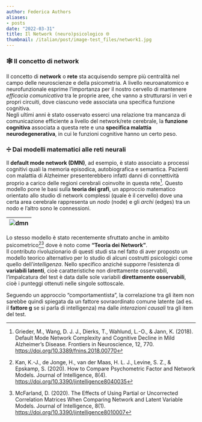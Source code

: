 ```yaml
---
author: Federica Authors
aliases:
- posts
date: "2022-03-31"
title: Il Network (neuro)psicologico 🌐
thumbnail: /italian/post/image-test_files/network1.jpg
---
```


<h3><bold>🕸️ Il concetto di network</h3></bold>

Il concetto di **network** o **rete** sta acquisendo sempre più centralità nel campo delle neuroscienze e della psicometria.
A livello neuroanatomico e neurofunzionale esprime l’importanza per il nostro cervello di mantenere *efficacia comunicativa* tra le proprie aree, che vanno a strutturarsi in veri e propri circuiti, dove ciascuno vede associata una specifica funzione cognitiva.  
Negli ultimi anni è stato osservato esserci una relazione tra mancanza di comunicazione efficiente a livello del network/rete cerebrale, la **funzione cognitiva** associata a questa rete e una **specifica malattia neurodegenerativa**, in cui le funzioni cognitive hanno un certo peso.  

<h3><bold>➗ Dai modelli matematici alle reti neurali</h3></bold>

Il **default mode network (DMN)**, ad esempio, è stato associato a processi cognitivi quali la memoria episodica, autobiografica e semantica. Pazienti con malattia di Alzheimer presenterebbero infatti danni di connettività proprio a carico delle regioni cerebrali coinvolte in questa rete[^1].
Questo modello pone le basi sulla **teoria dei grafi**, un approccio matematico orientato allo studio di network complessi (quale è il cervello) dove una certa area cerebrale rappresenta un *nodo* (node) e gli *archi* (edges) tra un nodo e l’altro sono le connessioni.  

| ![dmn](/italian/post/image-test_files/DMN.png) | 
|:--:|

Lo stesso modello è stato recentemente sfruttato anche in ambito psicometrico[^2][^3] dove è noto come **“Teoria dei Network”**.  
Il contributo rivoluzionario di questi studi sta nel fatto di aver proposto un modello teorico alternativo per lo studio di alcuni costrutti psicologici come quello dell’*intelligenza*. Nello specifico anziché supporre l’esistenza di **variabili latenti**, cioè caratteristiche non direttamente osservabili, l’impalcatura del test è data dalle sole variabili **direttamente osservabili**, cioè i punteggi ottenuti nelle singole sottoscale.  

Seguendo un approccio “comportamentista”, la correlazione tra gli item non sarebbe quindi spiegata da un fattore sovraordinato comune latente (ad es. il **fattore g** se si parla di intelligenza) ma dalle *interazioni causali* tra gli item del test.

[^1]:Grieder, M., Wang, D. J. J., Dierks, T., Wahlund, L.-O., & Jann, K. (2018). Default Mode Network Complexity and Cognitive Decline in Mild Alzheimer’s Disease. Frontiers in Neuroscience, 12, 770. https://doi.org/10.3389/fnins.2018.00770

[^2]:Kan, K.-J., de Jonge, H., van der Maas, H. L. J., Levine, S. Z., & Epskamp, S. (2020). How to Compare Psychometric Factor and Network Models. Journal of Intelligence, 8(4). https://doi.org/10.3390/jintelligence8040035

[^3]:McFarland, D. (2020). The Effects of Using Partial or Uncorrected Correlation Matrices When Comparing Network and Latent Variable Models. Journal of Intelligence, 8(1). https://doi.org/10.3390/jintelligence8010007
